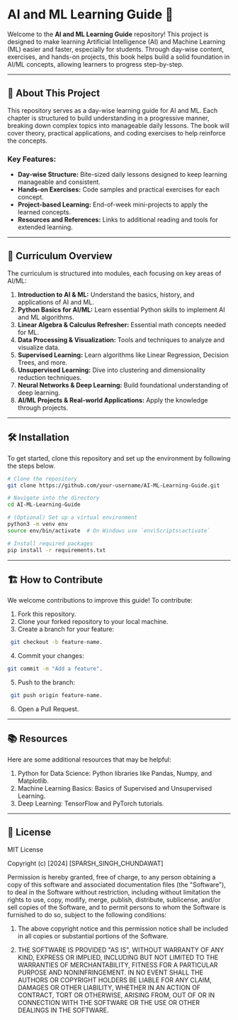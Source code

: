 # AI and ML Learning Guide 📘

Welcome to the **AI and ML Learning Guide** repository! This project is designed to make learning Artificial Intelligence (AI) and Machine Learning (ML) easier and faster, especially for students. Through day-wise content, exercises, and hands-on projects, this book helps build a solid foundation in AI/ML concepts, allowing learners to progress step-by-step.

---

## 📖 About This Project

This repository serves as a day-wise learning guide for AI and ML. Each chapter is structured to build understanding in a progressive manner, breaking down complex topics into manageable daily lessons. The book will cover theory, practical applications, and coding exercises to help reinforce the concepts.

### Key Features:
- **Day-wise Structure:** Bite-sized daily lessons designed to keep learning manageable and consistent.
- **Hands-on Exercises:** Code samples and practical exercises for each concept.
- **Project-based Learning:** End-of-week mini-projects to apply the learned concepts.
- **Resources and References:** Links to additional reading and tools for extended learning.

---

## 📅 Curriculum Overview

The curriculum is structured into modules, each focusing on key areas of AI/ML:

1. **Introduction to AI & ML:** Understand the basics, history, and applications of AI and ML.
2. **Python Basics for AI/ML:** Learn essential Python skills to implement AI and ML algorithms.
3. **Linear Algebra & Calculus Refresher:** Essential math concepts needed for ML.
4. **Data Processing & Visualization:** Tools and techniques to analyze and visualize data.
5. **Supervised Learning:** Learn algorithms like Linear Regression, Decision Trees, and more.
6. **Unsupervised Learning:** Dive into clustering and dimensionality reduction techniques.
7. **Neural Networks & Deep Learning:** Build foundational understanding of deep learning.
8. **AI/ML Projects & Real-world Applications:** Apply the knowledge through projects.

---

## 🛠 Installation

To get started, clone this repository and set up the environment by following the steps below.

```bash
# Clone the repository
git clone https://github.com/your-username/AI-ML-Learning-Guide.git

# Navigate into the directory
cd AI-ML-Learning-Guide

# (Optional) Set up a virtual environment
python3 -m venv env
source env/bin/activate  # On Windows use `env\Scripts\activate`

# Install required packages
pip install -r requirements.txt
```

---

## 🏗️ How to Contribute
We welcome contributions to improve this guide! To contribute:

1. Fork this repository.
2. Clone your forked repository to your local machine.
3. Create a branch for your feature:
```bash
 git checkout -b feature-name.
 ```
4. Commit your changes: 
```bash
git commit -m "Add a feature".
```
5. Push to the branch:
```bash
 git push origin feature-name.
```
6. Open a Pull Request.

---

## 📚 Resources
Here are some additional resources that may be helpful:

1. Python for Data Science: Python libraries like Pandas, Numpy, and Matplotlib.
2. Machine Learning Basics: Basics of Supervised and Unsupervised Learning.
3. Deep Learning: TensorFlow and PyTorch tutorials.

---

## 📄 License
MIT License

Copyright (c) [2024] [SPARSH_SINGH_CHUNDAWAT]

Permission is hereby granted, free of charge, to any person obtaining a copy of this software and associated documentation files (the "Software"), to deal in the Software without restriction, including without limitation the rights to use, copy, modify, merge, publish, distribute, sublicense, and/or sell copies of the Software, and to permit persons to whom the Software is furnished to do so, subject to the following conditions:

1. The above copyright notice and this permission notice shall be included in all copies or substantial portions of the Software.

2. THE SOFTWARE IS PROVIDED "AS IS", WITHOUT WARRANTY OF ANY KIND, EXPRESS OR IMPLIED, INCLUDING BUT NOT LIMITED TO THE WARRANTIES OF MERCHANTABILITY, FITNESS FOR A PARTICULAR PURPOSE AND NONINFRINGEMENT. IN NO EVENT SHALL THE AUTHORS OR COPYRIGHT HOLDERS BE LIABLE FOR ANY CLAIM, DAMAGES OR OTHER LIABILITY, WHETHER IN AN ACTION OF CONTRACT, TORT OR OTHERWISE, ARISING FROM, OUT OF OR IN CONNECTION WITH THE SOFTWARE OR THE USE OR OTHER DEALINGS IN THE SOFTWARE.

